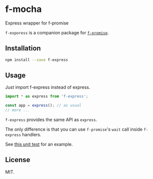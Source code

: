 # f-mocha

Express wrapper for f-promise

`f-exporess` is a companion package for [`f-promise`](https://github.com/Sage/f-promise). 

## Installation

``` sh
npm install --save f-express
```

## Usage

Just import f-express instead of express.

```js
import * as express from 'f-express';

const app = express(); // as usual
// more ...
```

`f-express` provides the same API as `express`. 

The only difference is that you can use `f-promise`'s `wait` call inside `f-express` handlers.

See [this unit test](test/basic-test.ts) for an example.

## License

MIT.

